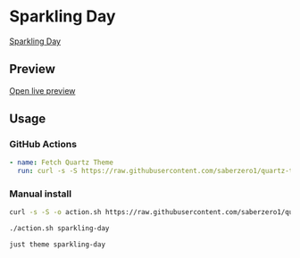 # Sparkling Day

[Sparkling Day](https://github.com/isax785)

## Preview

[Open live preview](https://quartz-themes.github.io/sparkling-day/)

## Usage

### GitHub Actions

```yaml
- name: Fetch Quartz Theme
  run: curl -s -S https://raw.githubusercontent.com/saberzero1/quartz-themes/master/action.sh | bash -s -- sparkling-day
```

### Manual install

```bash
curl -s -S -o action.sh https://raw.githubusercontent.com/saberzero1/quartz-themes/master/action.sh

./action.sh sparkling-day
```

```bash
just theme sparkling-day
```
